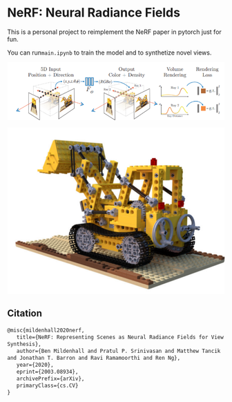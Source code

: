 # NeRF: Neural Radiance Fields

This is a personal project to reimplement the NeRF paper in pytorch just for fun.

You can run`main.ipynb` to train the model and to synthetize novel views.

![image-20211022124027300](images/image-20211022124027300.png)



![image-20211022123940714](images/image-20211022123940714.png) 

## Citation

 ```
@misc{mildenhall2020nerf,
    title={NeRF: Representing Scenes as Neural Radiance Fields for View Synthesis},
    author={Ben Mildenhall and Pratul P. Srinivasan and Matthew Tancik and Jonathan T. Barron and Ravi Ramamoorthi and Ren Ng},
    year={2020},
    eprint={2003.08934},
    archivePrefix={arXiv},
    primaryClass={cs.CV}
}
 ```
